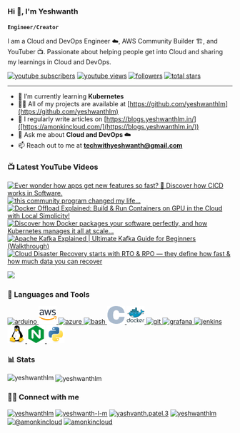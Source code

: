 ### Hi 👋, I'm Yeshwanth

**`Engineer/Creator`**

I am a Cloud and DevOps Engineer ☁️, AWS Community Builder 🏗️, and YouTuber 📺. Passionate about helping people get into Cloud and sharing my learnings in Cloud and DevOps.

   <p align="left">
      <a href="https://www.youtube.com/c/TechWithYeshwanth?sub_confirmation=1">
         <img alt="youtube subscribers" title="Subscribe to my YouTube channel" src="https://custom-icon-badges.demolab.com/youtube/channel/subscribers/UCwhERUcuzUCwr8x8mQ8zrcw?color=%23E05D44&label=SUBSCRIBE&logo=video&logoColor=white&style=for-the-badge&labelColor=CE4630"/></a> 
      <a href="https://www.youtube.com/c/TechWithYeshwanth">
         <img alt="youtube views" title="YouTube views" src="https://custom-icon-badges.demolab.com/youtube/channel/views/UCwhERUcuzUCwr8x8mQ8zrcw?color=%23E1AD0E&logo=eye&logoColor=white&style=for-the-badge&labelColor=C79600"/></a> 
      <a href="https://github.com/yeshwanthlm?tab=followers">
         <img alt="followers" title="Follow me on Github" src="https://custom-icon-badges.demolab.com/github/followers/yeshwanthlm?color=236ad3&labelColor=1155ba&style=for-the-badge&logo=person-add&label=Follow&logoColor=white"/></a>
      <a href="https://github.com/yeshwanthlm?tab=repositories&sort=stargazers">
         <img alt="total stars" title="Total stars on GitHub" src="https://custom-icon-badges.demolab.com/github/stars/yeshwanthlm?color=55960c&style=for-the-badge&labelColor=488207&logo=star"/></a>
   </p>

---

- 🌱 I’m currently learning **Kubernetes**
- 👨‍💻 All of my projects are available at [https://github.com/yeshwanthlm](https://github.com/yeshwanthlm)
- 📝 I regularly write articles on [https://blogs.yeshwanthlm.in/]([https://amonkincloud.com/](https://blogs.yeshwanthlm.in/))
- 💬 Ask me about **Cloud and DevOps ☁️**
- 📫 Reach out to me at **techwithyeshwanth@gmail.com**


### 📺 Latest YouTube Videos

<!-- BEGIN YOUTUBE-CARDS -->
[![Ever wonder how apps get new features so fast? 🤔 Discover how CICD works in Software.](https://ytcards.demolab.com/?id=8uLwQMXC2SE&title=Ever+wonder+how+apps+get+new+features+so+fast%3F+%F0%9F%A4%94+Discover+how+CICD+works+in+Software.&lang=en&timestamp=1752323416&background_color=%230d1117&title_color=%23ffffff&stats_color=%23dedede&max_title_lines=1&width=250&border_radius=5 "Ever wonder how apps get new features so fast? 🤔 Discover how CICD works in Software.")](https://www.youtube.com/shorts/8uLwQMXC2SE)
[![this community program changed my life...](https://ytcards.demolab.com/?id=DNVsxdlcLJU&title=this+community+program+changed+my+life...&lang=en&timestamp=1752237015&background_color=%230d1117&title_color=%23ffffff&stats_color=%23dedede&max_title_lines=1&width=250&border_radius=5 "this community program changed my life...")](https://www.youtube.com/watch?v=DNVsxdlcLJU)
[![Docker Offload Explained: Build & Run Containers on GPU in the Cloud with Local Simplicity!](https://ytcards.demolab.com/?id=4uM_HVb762E&title=Docker+Offload+Explained%3A+Build+%26+Run+Containers+on+GPU+in+the+Cloud+with+Local+Simplicity%21&lang=en&timestamp=1752151593&background_color=%230d1117&title_color=%23ffffff&stats_color=%23dedede&max_title_lines=1&width=250&border_radius=5 "Docker Offload Explained: Build & Run Containers on GPU in the Cloud with Local Simplicity!")](https://www.youtube.com/watch?v=4uM_HVb762E)
[![Discover how Docker packages your software perfectly, and how Kubernetes manages it all at scale...](https://ytcards.demolab.com/?id=Cuz7Rn-oFyw&title=Discover+how+Docker+packages+your+software+perfectly%2C+and+how+Kubernetes+manages+it+all+at+scale...&lang=en&timestamp=1752150613&background_color=%230d1117&title_color=%23ffffff&stats_color=%23dedede&max_title_lines=1&width=250&border_radius=5 "Discover how Docker packages your software perfectly, and how Kubernetes manages it all at scale...")](https://www.youtube.com/shorts/Cuz7Rn-oFyw)
[![Apache Kafka Explained | Ultimate Kafka Guide for Beginners (Walkthrough)](https://ytcards.demolab.com/?id=BW0aeICEIYw&title=Apache+Kafka+Explained+%7C+Ultimate+Kafka+Guide+for+Beginners+%28Walkthrough%29&lang=en&timestamp=1752064212&background_color=%230d1117&title_color=%23ffffff&stats_color=%23dedede&max_title_lines=1&width=250&border_radius=5 "Apache Kafka Explained | Ultimate Kafka Guide for Beginners (Walkthrough)")](https://www.youtube.com/watch?v=BW0aeICEIYw)
[![Cloud Disaster Recovery starts with RTO & RPO — they define how fast & how much data you can recover](https://ytcards.demolab.com/?id=M8tEWijRaSs&title=Cloud+Disaster+Recovery+starts+with+RTO+%26+RPO+%E2%80%94+they+define+how+fast+%26+how+much+data+you+can+recover&lang=en&timestamp=1751977825&background_color=%230d1117&title_color=%23ffffff&stats_color=%23dedede&max_title_lines=1&width=250&border_radius=5 "Cloud Disaster Recovery starts with RTO & RPO — they define how fast & how much data you can recover")](https://www.youtube.com/shorts/M8tEWijRaSs)
<!-- END YOUTUBE-CARDS -->

[<img src="https://custom-icon-badges.demolab.com/badge/-Subscribe%20For%20More-red?style=for-the-badge&logo=video&logoColor=white"/>](https://www.youtube.com/c/amonkincloud?sub_confirmation=1)

### 🧰 Languages and Tools

<p align="left"> <a href="https://www.arduino.cc/" target="_blank" rel="noreferrer"> <img src="https://cdn.worldvectorlogo.com/logos/arduino-1.svg" alt="arduino" width="40" height="40"/> </a> <a href="https://aws.amazon.com" target="_blank" rel="noreferrer"> <img src="https://raw.githubusercontent.com/devicons/devicon/master/icons/amazonwebservices/amazonwebservices-original-wordmark.svg" alt="aws" width="40" height="40"/> </a> <a href="https://azure.microsoft.com/en-in/" target="_blank" rel="noreferrer"> <img src="https://www.vectorlogo.zone/logos/microsoft_azure/microsoft_azure-icon.svg" alt="azure" width="40" height="40"/> </a> <a href="https://www.gnu.org/software/bash/" target="_blank" rel="noreferrer"> <img src="https://www.vectorlogo.zone/logos/gnu_bash/gnu_bash-icon.svg" alt="bash" width="40" height="40"/> </a> <a href="https://www.cprogramming.com/" target="_blank" rel="noreferrer"> <img src="https://raw.githubusercontent.com/devicons/devicon/master/icons/c/c-original.svg" alt="c" width="40" height="40"/> </a> <a href="https://www.docker.com/" target="_blank" rel="noreferrer"> <img src="https://raw.githubusercontent.com/devicons/devicon/master/icons/docker/docker-original-wordmark.svg" alt="docker" width="40" height="40"/> </a> <a href="https://git-scm.com/" target="_blank" rel="noreferrer"> <img src="https://www.vectorlogo.zone/logos/git-scm/git-scm-icon.svg" alt="git" width="40" height="40"/> </a> <a href="https://grafana.com" target="_blank" rel="noreferrer"> <img src="https://www.vectorlogo.zone/logos/grafana/grafana-icon.svg" alt="grafana" width="40" height="40"/> </a> <a href="https://www.jenkins.io" target="_blank" rel="noreferrer"> <img src="https://www.vectorlogo.zone/logos/jenkins/jenkins-icon.svg" alt="jenkins" width="40" height="40"/> </a> <a href="https://www.linux.org/" target="_blank" rel="noreferrer"> <img src="https://raw.githubusercontent.com/devicons/devicon/master/icons/linux/linux-original.svg" alt="linux" width="40" height="40"/> </a> <a href="https://www.nginx.com" target="_blank" rel="noreferrer"> <img src="https://raw.githubusercontent.com/devicons/devicon/master/icons/nginx/nginx-original.svg" alt="nginx" width="40" height="40"/> </a> <a href="https://www.python.org" target="_blank" rel="noreferrer"> <img src="https://raw.githubusercontent.com/devicons/devicon/master/icons/python/python-original.svg" alt="python" width="40" height="40"/> </a> </p>

### 📊 Stats
<p><img align="left" src="https://github-readme-stats.vercel.app/api/top-langs?username=yeshwanthlm&show_icons=true&locale=en&layout=compact" alt="yeshwanthlm" /></p>

<p>&nbsp;<img align="center" src="https://github-readme-stats.vercel.app/api?username=yeshwanthlm&show_icons=true&locale=en" alt="yeshwanthlm" /></p>

### 🏄‍♂️ Connect with me
   <p align="left">
   <a href="https://dev.to/yeshwanthlm" target="blank"><img align="center" src="https://raw.githubusercontent.com/rahuldkjain/github-profile-readme-generator/master/src/images/icons/Social/devto.svg" alt="yeshwanthlm" height="30" width="40" /></a>
   <a href="https://linkedin.com/in/yeshwanth-l-m" target="blank"><img align="center" src="https://raw.githubusercontent.com/rahuldkjain/github-profile-readme-generator/master/src/images/icons/Social/linked-in-alt.svg" alt="yeshwanth-l-m" height="30" width="40" /></a>
   <a href="https://fb.com/yashvanth.patel.3" target="blank"><img align="center" src="https://raw.githubusercontent.com/rahuldkjain/github-profile-readme-generator/master/src/images/icons/Social/facebook.svg" alt="yashvanth.patel.3" height="30" width="40" /></a>
   <a href="https://instagram.com/yeshwanthlm" target="blank"><img align="center" src="https://raw.githubusercontent.com/rahuldkjain/github-profile-readme-generator/master/src/images/icons/Social/instagram.svg" alt="yeshwanthlm" height="30" width="40" /></a>
   <a href="https://hashnode.com/@amonkincloud" target="blank"><img align="center" src="https://raw.githubusercontent.com/rahuldkjain/github-profile-readme-generator/master/src/images/icons/Social/hashnode.svg" alt="@amonkincloud" height="30" width="40" /></a>
   <a href="https://www.youtube.com/c/amonkincloud" target="blank"><img align="center" src="https://raw.githubusercontent.com/rahuldkjain/github-profile-readme-generator/master/src/images/icons/Social/youtube.svg" alt="amonkincloud" height="30" width="40" /></a>
   </p>
